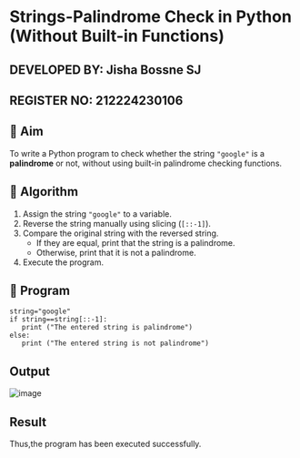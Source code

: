 # Strings-Palindrome Check in Python (Without Built-in Functions)
## DEVELOPED BY: Jisha Bossne SJ
## REGISTER NO: 212224230106
## 🎯 Aim
To write a Python program to check whether the string `"google"` is a **palindrome** or not, without using built-in palindrome checking functions.

## 🧠 Algorithm
1. Assign the string `"google"` to a variable.
2. Reverse the string manually using slicing (`[::-1]`).
3. Compare the original string with the reversed string.
   - If they are equal, print that the string is a palindrome.
   - Otherwise, print that it is not a palindrome.
4. Execute the program.

## 🧾 Program
```
string="google"
if string==string[::-1]:
   print ("The entered string is palindrome") 
else:
   print ("The entered string is not palindrome")
```
## Output
![image](https://github.com/user-attachments/assets/373ecfb5-5417-41fd-a152-97a30c944040)

## Result
Thus,the program has been executed successfully.
